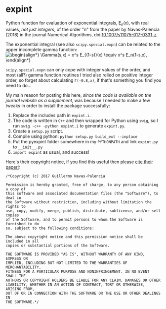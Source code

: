 # expint

Python function for evaluation of exponential integrals, E<sub>n</sub>(x), with real values, _not just integers_, of the order "n" from the paper by Navas-Palencia (2018) in the journal Numerical Algorithms, doi:[10.1007/s11075-017-0331-z](http://doi.org/10.1007/s11075-017-0331-z). 

The exponential integral (see also `scipy.special.expn`) can be related to the upper incomplete gamma function:
![\begin{align*}
\Gamma(s,x) = x^s E_{(1-s)}(x) \equiv x^s E_n(1-s,x),
\end{align*}
](https://render.githubusercontent.com/render/math?math=%5Cdisplaystyle+%5Cbegin%7Balign%2A%7D%0A%5CGamma%28s%2Cx%29+%3D+x%5Es+E_%7B%281-s%29%7D%28x%29+%5Cequiv+x%5Es+E_n%281-s%2Cx%29%2C%0A%5Cend%7Balign%2A%7D%0A)

`scipy.special.expn` can only cope with integer values of the order, and most (all?) gamma function routines I tried also relied on positive integer order, so forget about calculating `Γ(-0.8,x)`, if that's something you find you need to do...

My main reason for posting this here, _since the code is available on the journal website as a supplement_, was because I needed to make a few tweaks in order to install the package successfully:
1. Replace the includes path in `expint.i`.
1. The code is written in `C++` and then wrapped for Python using `swig`, so I run `swig -c++ -python expint.i` to generate `expint.py`.
1. Create a `setup.py` script.
1. Compile using python: `python setup.py build_ext --inplace`
1. Put the pyexpint folder somewhere in my `PYTHONPATH` and link `expint.py` to `__init__.py`
1. `import expint` as usual, and success! 

Here's their copyright notice, if you find this useful then please [cite their paper!](http://doi.org/10.1007/s11075-017-0331-z):
```
/*Copyright (c) 2017 Guillermo Navas-Palencia

Permission is hereby granted, free of charge, to any person obtaining a copy of 
this software and associated documentation files (the "Software"), to deal in 
the Software without restriction, including without limitation the rights to 
use, copy, modify, merge, publish, distribute, sublicense, and/or sell copies 
of the Software, and to permit persons to whom the Software is furnished to do 
so, subject to the following conditions:

The above copyright notice and this permission notice shall be included in all 
copies or substantial portions of the Software.

THE SOFTWARE IS PROVIDED "AS IS", WITHOUT WARRANTY OF ANY KIND, EXPRESS OR 
IMPLIED, INCLUDING BUT NOT LIMITED TO THE WARRANTIES OF MERCHANTABILITY, 
FITNESS FOR A PARTICULAR PURPOSE AND NONINFRINGEMENT. IN NO EVENT SHALL THE 
AUTHORS OR COPYRIGHT HOLDERS BE LIABLE FOR ANY CLAIM, DAMAGES OR OTHER 
LIABILITY, WHETHER IN AN ACTION OF CONTRACT, TORT OR OTHERWISE, ARISING FROM, 
OUT OF OR IN CONNECTION WITH THE SOFTWARE OR THE USE OR OTHER DEALINGS IN 
THE SOFTWARE.*/
```
